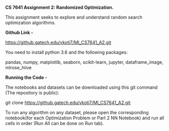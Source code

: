 **CS 7641 Assignment 2: Randomized Optimization.**

This assignment seeks to explore and understand random search optimization algorithms.

**Github Link -** 

https://github.gatech.edu/vkoti7/Ml_CS7641_A2.git

You need to install python 3.6 and the following packages:

pandas, numpy, matplotlib, seaborn, scikit-learn, jupyter, dataframe_image, mlrose_hiive

**Running the Code -**

The notebooks and datasets can be downloaded using this git command (The repository is public):

git clone https://github.gatech.edu/vkoti7/Ml_CS7641_A2.git

To run any algorithm on any dataset, please open the corresponding notebook(for each Optimization Problem or Part 2 NN Notebook) and run all cells in order (Run All can be done on Run tab).  
